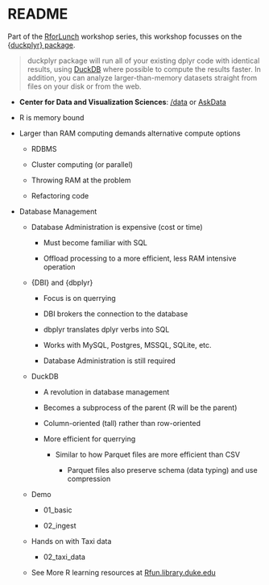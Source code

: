 # README

<!-- badges: start -->

<!-- badges: end -->

Part of the [RforLunch](https://Rfun.library.duke.edu/) workshop series, this workshop focusses on the {[duckplyr} package](https://duckplyr.tidyverse.org/).

> duckplyr package will run all of your existing dplyr code with identical results, using [DuckDB](https://duckdb.org/) where possible to compute the results faster. In addition, you can analyze larger-than-memory datasets straight from files on your disk or from the web.

-   **Center for Data and Visualization Sciences**: [/data](https://library.duke.edu/data) or [AskData](mailto:askdata@duke.edu)

-   R is memory bound

-   Larger than RAM computing demands alternative compute options

    -   RDBMS

    -   Cluster computing (or parallel)

    -   Throwing RAM at the problem

    -   Refactoring code

-   Database Management

    -   Database Administration is expensive (cost or time)

        -   Must become familiar with SQL

        -   Offload processing to a more efficient, less RAM intensive operation

    -   {DBI} and {dbplyr}

        -   Focus is on querrying

        -   DBI brokers the connection to the database

        -   dbplyr translates dplyr verbs into SQL

        -   Works with MySQL, Postgres, MSSQL, SQLite, etc.

        -   Database Administration is still required

    -   DuckDB

        -   A revolution in database management

        -   Becomes a subprocess of the parent (R will be the parent)

        -   Column-oriented (tall) rather than row-oriented

        -   More efficient for querrying

            -   Similar to how Parquet files are more efficient than CSV

                -   Parquet files also preserve schema (data typing) and use compression

    -   Demo

        -   01_basic

        -   02_ingest

    -   Hands on with Taxi data

        -   02_taxi_data

    -   See More R learning resources at [Rfun.library.duke.edu](https://rfun.library.duke.edu)
